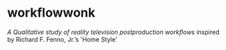 # workflowwonk
*A Qualitative study of reality television postproduction workflows* inspired by Richard F. Fenno, Jr.’s 'Home Style'
